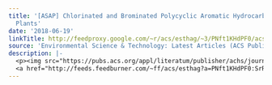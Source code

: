 ```yaml
---
title: '[ASAP] Chlorinated and Brominated Polycyclic Aromatic Hydrocarbons from Metallurgical
  Plants'
date: '2018-06-19'
linkTitle: http://feedproxy.google.com/~r/acs/esthag/~3/PNft1KHdPF0/acs.est.8b01638
source: 'Environmental Science & Technology: Latest Articles (ACS Publications)'
description: |-
  <p><img src="https://pubs.acs.org/appl/literatum/publisher/achs/journals/content/esthag/0/esthag.ahead-of-print/acs.est.8b01638/20180619/images/medium/es-2018-01638g_0004.gif" alt="TOC Graphic"/></p><div><cite>Environmental Science & Technology</cite></div><div>DOI: 10.1021/acs.est.8b01638</div><div class="feedflare">
  <a href="http://feeds.feedburner.com/~ff/acs/esthag?a=PNft1KHdPF0:SrR9290Vw84:yIl2AUoC8zA"><img src="http://feeds.feedburner.com/~ff/acs/esthag?d=yIl2AUoC8zA" border="0"></img></a>
---
```


